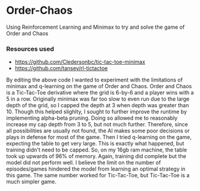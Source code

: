 # Order-Chaos
Using Reinforcement Learning and Minimax to try and solve the game of Order and Chaos

### Resources used
* https://github.com/Cledersonbc/tic-tac-toe-minimax
* https://github.com/tansey/rl-tictactoe

By editing the above code I wanted to experiment with the limitations of minimax and q-learning on the game of Order and Chaos. Order and Chaos is a Tic-Tac-Toe derivative where the grid is 6-by-6 and a player wins with a 5 in a row. 
  Originally minimax was far too slow to even run due to the large depth of the grid, so I capped the depth at 3 when depth was greater than 10. Though this helped slighlty, I sought to further improve the runtime by implementing alpha-beta pruning. Doing so allowed me to reasonably increase my cap depth from 3 to 5, but not much further. Therefore, since all possibilities are usually not found, the AI makes some poor decisions or plays in defense for most of the game. 
    Then I tried q-learning on the game, expecting the table to get very large. This is exactly what happened, but training didn't need to be capped. So, on my 16gb ram machine, the table took up upwards of 96% of memory. Again, training did complete but the model did not perform well. I believe the limit on the number of episodes/games hindered the model from learning an optimal strategy in this game. The same number worked for Tic-Tac-Toe, but Tic-Tac-Toe is a much simpler game. 
